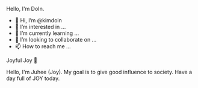 Hello, I'm DoIn.


- 👋 Hi, I’m @kimdoin
- 👀 I’m interested in ...
- 🌱 I’m currently learning ...
- 💞️ I’m looking to collaborate on ...
- 📫 How to reach me ...

<!---
kimdoin/kimdoin is a ✨ special ✨ repository because its `README.md` (this file) appears on your GitHub profile.
You can click the Preview link to take a look at your changes.
--->


Joyful Joy 🥳

Hello, I'm Juhee (Joy).
My goal is to give good influence to society.
Have a day full of JOY today.

